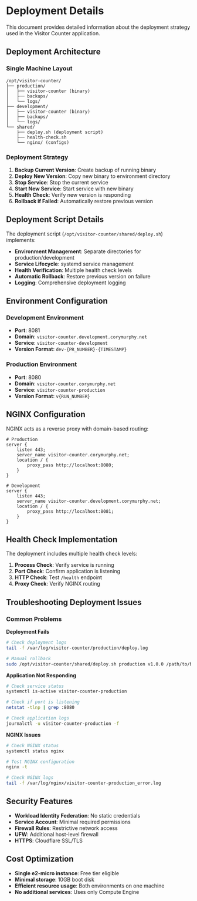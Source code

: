 # Deployment Details

This document provides detailed information about the deployment strategy used in the Visitor Counter application.

## Deployment Architecture

### Single Machine Layout
```
/opt/visitor-counter/
├── production/
│   ├── visitor-counter (binary)
│   ├── backups/
│   └── logs/
├── development/
│   ├── visitor-counter (binary)
│   ├── backups/
│   └── logs/
└── shared/
    ├── deploy.sh (deployment script)
    ├── health-check.sh
    └── nginx/ (configs)
```

### Deployment Strategy

1. **Backup Current Version**: Create backup of running binary
2. **Deploy New Version**: Copy new binary to environment directory
3. **Stop Service**: Stop the current service
4. **Start New Service**: Start service with new binary
5. **Health Check**: Verify new version is responding
6. **Rollback if Failed**: Automatically restore previous version

## Deployment Script Details

The deployment script (`/opt/visitor-counter/shared/deploy.sh`) implements:

- **Environment Management**: Separate directories for production/development
- **Service Lifecycle**: systemd service management
- **Health Verification**: Multiple health check levels
- **Automatic Rollback**: Restore previous version on failure
- **Logging**: Comprehensive deployment logging

## Environment Configuration

### Development Environment
- **Port**: 8081
- **Domain**: `visitor-counter.development.corymurphy.net`
- **Service**: `visitor-counter-development`
- **Version Format**: `dev-{PR_NUMBER}-{TIMESTAMP}`

### Production Environment
- **Port**: 8080
- **Domain**: `visitor-counter.corymurphy.net`
- **Service**: `visitor-counter-production`
- **Version Format**: `v{RUN_NUMBER}`

## NGINX Configuration

NGINX acts as a reverse proxy with domain-based routing:

```nginx
# Production
server {
    listen 443;
    server_name visitor-counter.corymurphy.net;
    location / {
        proxy_pass http://localhost:8080;
    }
}

# Development
server {
    listen 443;
    server_name visitor-counter.development.corymurphy.net;
    location / {
        proxy_pass http://localhost:8081;
    }
}
```

## Health Check Implementation

The deployment includes multiple health check levels:

1. **Process Check**: Verify service is running
2. **Port Check**: Confirm application is listening
3. **HTTP Check**: Test `/health` endpoint
4. **Proxy Check**: Verify NGINX routing

## Troubleshooting Deployment Issues

### Common Problems

**Deployment Fails**
```bash
# Check deployment logs
tail -f /var/log/visitor-counter/production/deploy.log

# Manual rollback
sudo /opt/visitor-counter/shared/deploy.sh production v1.0.0 /path/to/backup
```

**Application Not Responding**
```bash
# Check service status
systemctl is-active visitor-counter-production

# Check if port is listening
netstat -tlnp | grep :8080

# Check application logs
journalctl -u visitor-counter-production -f
```

**NGINX Issues**
```bash
# Check NGINX status
systemctl status nginx

# Test NGINX configuration
nginx -t

# Check NGINX logs
tail -f /var/log/nginx/visitor-counter-production_error.log
```

## Security Features

- **Workload Identity Federation**: No static credentials
- **Service Account**: Minimal required permissions
- **Firewall Rules**: Restrictive network access
- **UFW**: Additional host-level firewall
- **HTTPS**: Cloudflare SSL/TLS

## Cost Optimization

- **Single e2-micro instance**: Free tier eligible
- **Minimal storage**: 10GB boot disk
- **Efficient resource usage**: Both environments on one machine
- **No additional services**: Uses only Compute Engine 